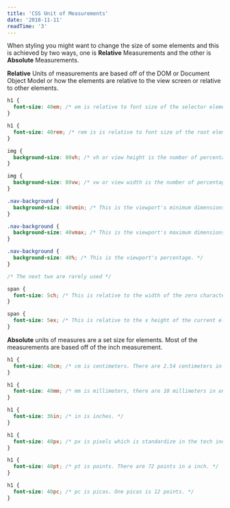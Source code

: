 ```yaml
---
title: 'CSS Unit of Measurements'
date: '2018-11-11'
readTime: '3'
---
```



When styling you might want to change the size of some elements and this is achieved by two ways, one is **Relative** Measurements and the other is **Absolute** Measurements. 

**Relative** Units of measurements are based off of the DOM or Document Object Model or how the elements are relative to the view screen or relative to other elements.

```CSS
h1 {
  font-size: 40em; /* em is relative to font size of the selector element so 40em is 40 times the originals h1 font size. */
}

h1 {
  font-size: 40rem; /* rem is is relative to font size of the root element whatever root element of the selector element is. */
}

img {
  background-size: 80vh; /* vh or view height is the number of percentage of the height of the viewport or what the user can see on the screen. */
}

img {
  background-size: 80vw; /* vw or view width is the number of percentage of the width of the viewport or what the user can see on the screen. */
}

.nav-background {
  background-size: 40vmin; /* This is the viewport's minimum dimensions. */
}

.nav-background {
  background-size: 40vmax; /* This is the viewport's maximum dimensions. */
}

.nav-background {
  background-size: 40%; /* This is the viewport's percentage. */
}

/* The next two are rarely used */

span {
  font-size: 5ch; /* This is relative to the width of the zero character "0". */
}

span {
  font-size: 5ex; /* This is relative to the x height of the current element. */
}
```

**Absolute** units of measures are a set size for elements. Most of the measurements are based off of the inch measurement.

```CSS
h1 {
  font-size: 40cm; /* cm is centimeters. There are 2.54 centimeters in a inch. */
}

h1 {
  font-size: 40mm; /* mm is millimeters, there are 10 millimeters in one centimeter.  */
}

h1 {
  font-size: 36in; /* in is inches. */
}

h1 {
  font-size: 40px; /* px is pixels which is standardize in the tech industry. There are 96 pixels in a inch. */
}

h1 {
  font-size: 40pt; /* pt is points. There are 72 points in a inch. */
}

h1 {
  font-size: 40pc; /* pc is picas. One picas is 12 points. */
}

```